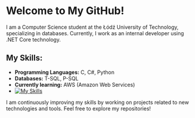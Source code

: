 # Welcome to My GitHub!

I am a Computer Science student at the Łódź University of Technology, specializing in databases. Currently, I work as an internal developer using .NET Core technology.

## My Skills:

- **Programming Languages:** C, C#, Python
- **Databases:** T-SQL, P-SQL
- **Currently learning:** AWS (Amazon Web Services)
- [![My Skills](https://skillicons.dev/icons?i=c,cs,dotnet,docker,kafka,py,opencv,aws,flutter&perline=3)](https://skillicons.dev)


I am continuously improving my skills by working on projects related to new technologies and tools. Feel free to explore my repositories!
